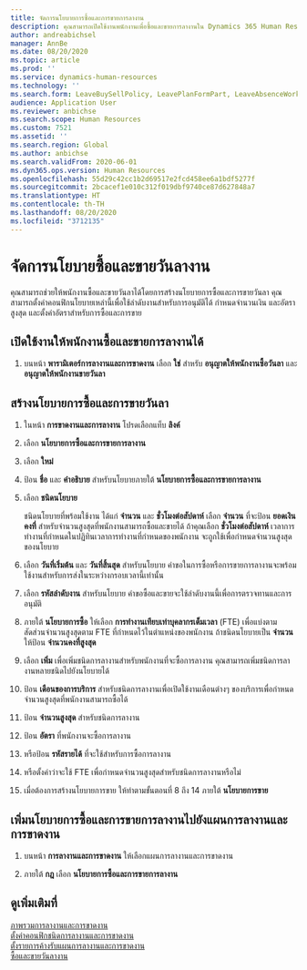```yaml
---
title: จัดการนโยบายการซื้อและการขายการลางาน
description: คุณสามารถเปิดใช้งานพนักงานเพื่อซื้อและขายการลางานใน Dynamics 365 Human Resources
author: andreabichsel
manager: AnnBe
ms.date: 08/20/2020
ms.topic: article
ms.prod: ''
ms.service: dynamics-human-resources
ms.technology: ''
ms.search.form: LeaveBuySellPolicy, LeavePlanFormPart, LeaveAbsenceWorkspace
audience: Application User
ms.reviewer: anbichse
ms.search.scope: Human Resources
ms.custom: 7521
ms.assetid: ''
ms.search.region: Global
ms.author: anbichse
ms.search.validFrom: 2020-06-01
ms.dyn365.ops.version: Human Resources
ms.openlocfilehash: 55d29c42cc1b2d69517e2fcd458ee6a1bdf5277f
ms.sourcegitcommit: 2bcacef1e010c312f019dbf9740ce87d627848a7
ms.translationtype: HT
ms.contentlocale: th-TH
ms.lasthandoff: 08/20/2020
ms.locfileid: "3712135"
---
```

# <a name="manage-buy-and-sell-leave-policies"></a>จัดการนโยบายซื้อและขายวันลางาน

คุณสามารถช่วยให้พนักงานซื้อและขายวันลาได้โดยการสร้างนโยบายการซื้อและการขายวันลา คุณสามารถตั้งค่าคอนฟิกนโยบายเหล่านี้เพื่อใช้ลำดับงานสำหรับการอนุมัติได้ กำหนดจำนวนเงิน และอัตราสูงสุด และตั้งค่าอัตราสำหรับการซื้อและการขาย 

## <a name="enable-employees-to-buy-and-sell-leave"></a>เปิดใช้งานให้พนักงานซื้อและขายการลางานได้

1. บนหน้า **พารามิเตอร์การลางานและการขาดงาน** เลือก **ใช่** สำหรับ **อนุญาตให้พนักงานซื้อวันลา** และ **อนุญาตให้พนักงานขายวันลา**

## <a name="create-a-buy-and-sell-leave-policy"></a>สร้างนโยบายการซื้อและการขายวันลา

1. ในหน้า **การขาดงานและการลางาน** โปรดเลือกแท็บ **ลิงค์** 

2. เลือก **นโยบายการซื้อและการขายการลางาน**

3. เลือก **ใหม่**

4. ป้อน **ชื่อ** และ **คำอธิบาย** สำหรับนโยบายภายใต้ **นโยบายการซื้อและการขายการลางาน** 

5. เลือก **ชนิดนโยบาย** 

   ชนิดนโยบายที่พร้อมใช้งาน ได้แก่ **จำนวน** และ **ชั่วโมงต่อสัปดาห์** เลือก **จำนวน** ที่จะป้อน **ยอดเงินคงที่** สำหรับจำนวนสูงสุดที่พนักงานสามารถซื้อและขายได้ ถ้าคุณเลือก **ชั่วโมงต่อสัปดาห์** เวลาการทำงานที่กำหนดในปฏิทินเวลาการทำงานที่กำหนดของพนักงาน จะถูกใช้เพื่อกำหนดจำนวนสูงสุดของนโยบาย 

6. เลือก **วันที่เริ่มต้น** และ **วันที่สิ้นสุด** สำหรับนโยบาย คำขอในการซื้อหรือการขายการลางานจะพร้อมใช้งานสำหรับการส่งในระหว่างกรอบเวลานี้เท่านั้น 

7. เลือก **รหัสลำดับงาน** สำหรับนโยบาย คำขอซื้อและขายจะใช้ลำดับงานนี้เพื่อการตรวจทานและการอนุมัติ 

8. ภายใต้ **นโยบายการซื้อ** ให้เลือก **การทำงานเทียบเท่าบุคลากรเต็มเวลา** (FTE) เพื่อแบ่งตามสัดส่วนจำนวนสูงสุดตาม FTE ที่กำหนดไว้ในตำแหน่งของพนักงาน ถ้าชนิดนโยบายเป็น **จำนวน** ให้ป้อน **จำนวนคงที่สูงสุด** 

9. เลือก **เพิ่ม** เพื่อเพิ่มชนิดการลางานสำหรับพนักงานที่จะซื้อการลางาน คุณสามารถเพิ่มชนิดการลางานหลายชนิดไปยังนโยบายได้ 

10. ป้อน **เดือนของการบริการ** สำหรับชนิดการลางานเพื่อเปิดใช้งานเดือนต่างๆ ของบริการเพื่อกำหนดจำนวนสูงสุดที่พนักงานสามารถซื้อได้ 

11. ป้อน **จำนวนสูงสุด** สำหรับชนิดการลางาน 

12. ป้อน **อัตรา** ที่พนักงานจะซื้อการลางาน 

13. หรือป้อน **รหัสรายได้** ที่จะใช้สำหรับการซื้อการลางาน 

14. หรือตั้งค่าว่าจะใช้ FTE เพื่อกำหนดจำนวนสูงสุดสำหรับชนิดการลางานหรือไม่ 

15. เมื่อต้องการสร้างนโยบายการขาย ให้ทำตามขั้นตอนที่ 8 ถึง 14 ภายใต้ **นโยบายการขาย** 

## <a name="add-the-buy-and-sell-leave-policy-to-a-leave-and-absence-plan"></a>เพิ่มนโยบายการซื้อและการขายการลางานไปยังแผนการลางานและการขาดงาน

1. บนหน้า **การลางานและการขาดงาน** ให้เลือกแผนการลางานและการขาดงาน

2. ภายใต้ **กฎ** เลือก **นโยบายการซื้อและการขายการลางาน**

## <a name="see-also"></a>ดูเพิ่มเติมที่

[ภาพรวมการลางานและการขาดงาน](hr-leave-and-absence-overview.md)</br>
[ตั้งค่าคอนฟิกชนิดการลางานและการขาดงาน](hr-leave-and-absence-types.md)</br>
[ตั้งรายการค้างรับแผนการลางานและการขาดงาน](hr-leave-and-absence-accrue.md)</br>
[ซื้อและขายวันลางาน](hr-employee-self-service-buy-sell-leave.md)

